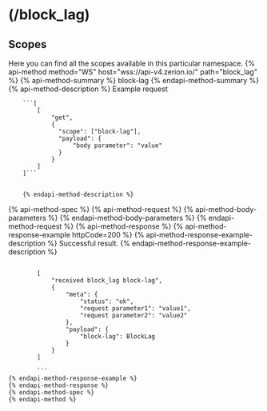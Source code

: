 # (/block_lag)
## Scopes 
Here you can find all the scopes available in this particular namespace. 
{% api-method method="WS" host="wss://api-v4.zerion.io/" path="block_lag" %}
{% api-method-summary %} block-lag {% endapi-method-summary %}
{% api-method-description %}
Example request

        ```[
            [
                "get",
                {
                  "scope": ["block-lag"],
                  "payload": {
                      "body parameter": "value"
                  }
                }
            ]
        ]```


        {% endapi-method-description %}
{% api-method-spec %}
{% api-method-request %}
{% api-method-body-parameters %}
{% endapi-method-body-parameters %}
{% endapi-method-request %}
{% api-method-response %}
{% api-method-response-example httpCode=200 %}
{% api-method-response-example-description %}
Successful result.
{% endapi-method-response-example-description %}
```

        [
            "received block_lag block-lag",
            {
                "meta": {
                    "status": "ok",
                    "request parameter1": "value1",
                    "request parameter2": "value2"
                },
                "payload": {
                    "block-lag": BlockLag
                }
            }
        ]

        ```
{% endapi-method-response-example %}
{% endapi-method-response %}
{% endapi-method-spec %}
{% endapi-method %}

